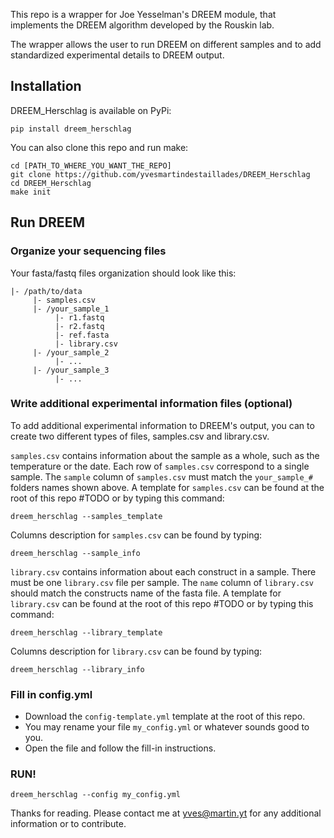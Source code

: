 This repo is a wrapper for Joe Yesselman's DREEM module, that implements the DREEM algorithm developed by the Rouskin lab.

The wrapper allows the user to run DREEM on different samples and to add standardized experimental details to DREEM output.


## Installation

DREEM_Herschlag is available on PyPi:

```
pip install dreem_herschlag
```

You can also clone this repo and run make:

```
cd [PATH_TO_WHERE_YOU_WANT_THE_REPO]
git clone https://github.com/yvesmartindestaillades/DREEM_Herschlag
cd DREEM_Herschlag
make init
```

## Run DREEM

### Organize your sequencing files
Your fasta/fastq files organization should look like this:

```
|- /path/to/data
     |- samples.csv
     |- /your_sample_1
          |- r1.fastq
          |- r2.fastq
          |- ref.fasta
          |- library.csv
     |- /your_sample_2
          |- ...
     |- /your_sample_3
          |- ...
```

### Write additional experimental information files (optional)

To add additional experimental information to DREEM's output, you can to create two different types of files, samples.csv and library.csv.

`samples.csv` contains information about the sample as a whole, such as the temperature or the date. 
Each row of `samples.csv` correspond to a single sample. 
The `sample` column of `samples.csv` must match the `your_sample_#` folders names shown above.
A template for `samples.csv` can be found at the root of this repo #TODO or by typing this command:

```
dreem_herschlag --samples_template
```

Columns description for `samples.csv` can be found by typing:

```
dreem_herschlag --sample_info
```

`library.csv` contains information about each construct in a sample.
There must be one `library.csv` file per sample.
The `name` column of `library.csv` should match the constructs name of the fasta file.
A template for `library.csv` can be found at the root of this repo #TODO or by typing this command:

```
dreem_herschlag --library_template
```

Columns description for `library.csv` can be found by typing:

```
dreem_herschlag --library_info
```

### Fill in config.yml

- Download the `config-template.yml` template at the root of this repo.
- You may rename your file `my_config.yml` or whatever sounds good to you.
- Open the file and follow the fill-in instructions.

### RUN!

```
dreem_herschlag --config my_config.yml
```


Thanks for reading. 
Please contact me at yves@martin.yt for any additional information or to contribute.
